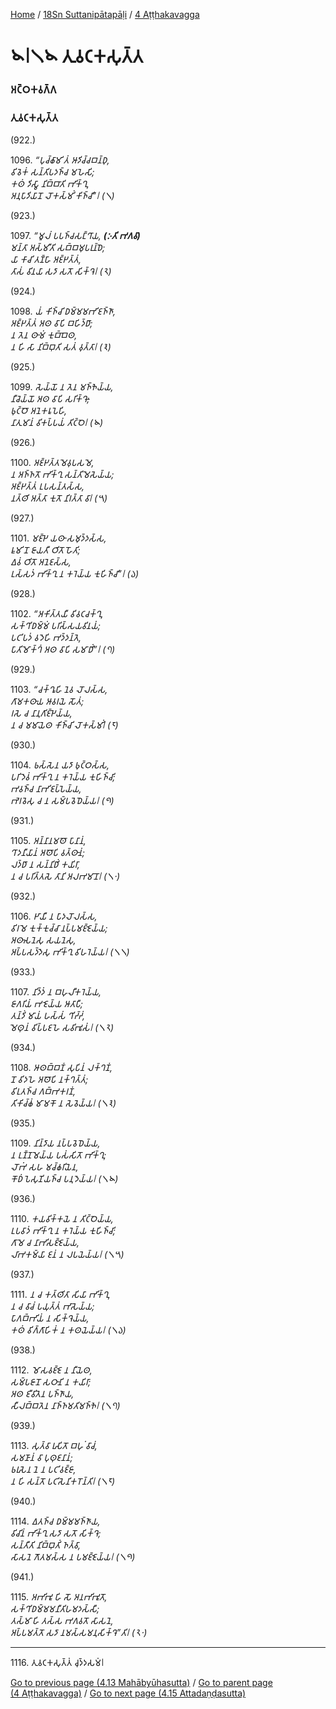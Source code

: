 
[Home](/) / [18Sn Suttanipātapāḷi](/tipitaka/18Sn.md) / [4 Aṭṭhakavagga](/tipitaka/18Sn/4.md)

# 𑁪𑁇𑁧𑁪 𑀢𑀼𑀯𑀝𑀓𑀲𑀼𑀢𑁆𑀢

### 𑀅𑀝𑁆𑀞𑀓𑀯𑀕𑁆𑀕

### 𑀢𑀼𑀯𑀝𑀓𑀲𑀼𑀢𑁆𑀢

(922.)

1096\. _“𑀧𑀼𑀘𑁆𑀙𑀸𑀫𑀺 𑀢𑀁 𑀆𑀤𑀺𑀘𑁆𑀘𑀩𑀦𑁆𑀥𑀼,_  
_𑀯𑀺𑀯𑁂𑀓𑀁 𑀲𑀦𑁆𑀢𑀺𑀧𑀤𑀜𑁆𑀘 𑀫𑀳𑁂𑀲𑀺;_  
_𑀓𑀣𑀁 𑀤𑀺𑀲𑁆𑀯𑀸 𑀦𑀺𑀩𑁆𑀩𑀸𑀢𑀺 𑀪𑀺𑀓𑁆𑀔𑀼,_  
_𑀅𑀦𑀼𑀧𑀸𑀤𑀺𑀬𑀸𑀦𑁄 𑀮𑁄𑀓𑀲𑁆𑀫𑀺𑀁 𑀓𑀺𑀜𑁆𑀘𑀺”𑁇 (𑁧)_  


(923.)

1097\. _“𑀫𑀽𑀮𑀁 𑀧𑀧𑀜𑁆𑀘𑀲𑀗𑁆𑀔𑀸𑀬, __(𑀇𑀢𑀺 𑀪𑀕𑀯𑀸)___  
_𑀫𑀦𑁆𑀢𑀸 𑀅𑀲𑁆𑀫𑀻𑀢𑀺 𑀲𑀩𑁆𑀩𑀫𑀼𑀧𑀭𑀼𑀦𑁆𑀥𑁂;_  
_𑀬𑀸 𑀓𑀸𑀘𑀺 𑀢𑀡𑁆𑀳𑀸 𑀅𑀚𑁆𑀛𑀢𑁆𑀢𑀁,_  
_𑀢𑀸𑀲𑀁 𑀯𑀺𑀦𑀬𑀸 𑀲𑀤𑀸 𑀲𑀢𑁄 𑀲𑀺𑀓𑁆𑀔𑁂𑁇 (𑁨)_  


(924.)

1098\. _𑀬𑀁 𑀓𑀺𑀜𑁆𑀘𑀺 𑀥𑀫𑁆𑀫𑀫𑀪𑀺𑀚𑀜𑁆𑀜𑀸,_  
_𑀅𑀚𑁆𑀛𑀢𑁆𑀢𑀁 𑀅𑀣 𑀯𑀸𑀧𑀺 𑀩𑀳𑀺𑀤𑁆𑀥𑀸;_  
_𑀦 𑀢𑁂𑀦 𑀣𑀸𑀫𑀁 𑀓𑀼𑀩𑁆𑀩𑁂𑀣,_  
_𑀦 𑀳𑀺 𑀲𑀸 𑀦𑀺𑀩𑁆𑀩𑀼𑀢𑀺 𑀲𑀢𑀁 𑀯𑀼𑀢𑁆𑀢𑀸𑁇 (𑁩)_  


(925.)

1099\. _𑀲𑁂𑀬𑁆𑀬𑁄 𑀦 𑀢𑁂𑀦 𑀫𑀜𑁆𑀜𑁂𑀬𑁆𑀬,_  
_𑀦𑀻𑀘𑁂𑀬𑁆𑀬𑁄 𑀅𑀣 𑀯𑀸𑀧𑀺 𑀲𑀭𑀺𑀓𑁆𑀔𑁄;_  
_𑀨𑀼𑀝𑁆𑀞𑁄 𑀅𑀦𑁂𑀓𑀭𑀽𑀧𑁂𑀳𑀺,_  
_𑀦𑀸𑀢𑀼𑀫𑀸𑀦𑀁 𑀯𑀺𑀓𑀧𑁆𑀧𑀬𑀁 𑀢𑀺𑀝𑁆𑀞𑁂𑁇 (𑁪)_  


(926.)

1100\. _𑀅𑀚𑁆𑀛𑀢𑁆𑀢𑀫𑁂𑀯𑀼𑀧𑀲𑀫𑁂,_  
_𑀦 𑀅𑀜𑁆𑀜𑀢𑁄 𑀪𑀺𑀓𑁆𑀔𑀼 𑀲𑀦𑁆𑀢𑀺𑀫𑁂𑀲𑁂𑀬𑁆𑀬;_  
_𑀅𑀚𑁆𑀛𑀢𑁆𑀢𑀁 𑀉𑀧𑀲𑀦𑁆𑀢𑀲𑁆𑀲,_  
_𑀦𑀢𑁆𑀣𑀺 𑀅𑀢𑁆𑀢𑀸 𑀓𑀼𑀢𑁄 𑀦𑀺𑀭𑀢𑁆𑀢𑀸 𑀯𑀸𑁇 (𑁫)_  


(927.)

1101\. _𑀫𑀚𑁆𑀛𑁂 𑀬𑀣𑀸 𑀲𑀫𑀼𑀤𑁆𑀤𑀲𑁆𑀲,_  
_𑀊𑀫𑀺 𑀦𑁄 𑀚𑀸𑀬𑀢𑀻 𑀞𑀺𑀢𑁄 𑀳𑁄𑀢𑀺;_  
_𑀏𑀯𑀁 𑀞𑀺𑀢𑁄 𑀅𑀦𑁂𑀚𑀲𑁆𑀲,_  
_𑀉𑀲𑁆𑀲𑀤𑀁 𑀪𑀺𑀓𑁆𑀔𑀼 𑀦 𑀓𑀭𑁂𑀬𑁆𑀬 𑀓𑀼𑀳𑀺𑀜𑁆𑀘𑀺”𑁇 (𑁬)_  


(928.)

1102\. _“𑀅𑀓𑀺𑀢𑁆𑀢𑀬𑀻 𑀯𑀺𑀯𑀝𑀘𑀓𑁆𑀔𑀼,_  
_𑀲𑀓𑁆𑀔𑀺𑀥𑀫𑁆𑀫𑀁 𑀧𑀭𑀺𑀲𑁆𑀲𑀬𑀯𑀺𑀦𑀬𑀁;_  
_𑀧𑀝𑀺𑀧𑀤𑀁 𑀯𑀤𑁂𑀳𑀺 𑀪𑀤𑁆𑀤𑀦𑁆𑀢𑁂,_  
_𑀧𑀸𑀢𑀺𑀫𑁄𑀓𑁆𑀔𑀁 𑀅𑀣 𑀯𑀸𑀧𑀺 𑀲𑀫𑀸𑀥𑀺𑀁”𑁇 (𑁭)_  


(929.)

1103\. _“𑀘𑀓𑁆𑀔𑀽𑀳𑀺 𑀦𑁂𑀯 𑀮𑁄𑀮𑀲𑁆𑀲,_  
_𑀕𑀸𑀫𑀓𑀣𑀸𑀬 𑀆𑀯𑀭𑀬𑁂 𑀲𑁄𑀢𑀁;_  
_𑀭𑀲𑁂 𑀘 𑀦𑀸𑀦𑀼𑀕𑀺𑀚𑁆𑀛𑁂𑀬𑁆𑀬,_  
_𑀦 𑀘 𑀫𑀫𑀸𑀬𑁂𑀣 𑀓𑀺𑀜𑁆𑀘𑀺 𑀮𑁄𑀓𑀲𑁆𑀫𑀺𑀁𑁇 (𑁮)_  


(930.)

1104\. _𑀨𑀲𑁆𑀲𑁂𑀦 𑀬𑀤𑀸 𑀨𑀼𑀝𑁆𑀞𑀲𑁆𑀲,_  
_𑀧𑀭𑀺𑀤𑁂𑀯𑀁 𑀪𑀺𑀓𑁆𑀔𑀼 𑀦 𑀓𑀭𑁂𑀬𑁆𑀬 𑀓𑀼𑀳𑀺𑀜𑁆𑀘𑀺;_  
_𑀪𑀯𑀜𑁆𑀘 𑀦𑀸𑀪𑀺𑀚𑀧𑁆𑀧𑁂𑀬𑁆𑀬,_  
_𑀪𑁂𑀭𑀯𑁂𑀲𑀼 𑀘 𑀦 𑀲𑀫𑁆𑀧𑀯𑁂𑀥𑁂𑀬𑁆𑀬𑁇 (𑁯)_  


(931.)

1105\. _𑀅𑀦𑁆𑀦𑀸𑀦𑀫𑀣𑁄 𑀧𑀸𑀦𑀸𑀦𑀁,_  
_𑀔𑀸𑀤𑀦𑀻𑀬𑀸𑀦𑀁 𑀅𑀣𑁄𑀧𑀺 𑀯𑀢𑁆𑀣𑀸𑀦𑀁;_  
_𑀮𑀤𑁆𑀥𑀸 𑀦 𑀲𑀦𑁆𑀦𑀺𑀥𑀺𑀁 𑀓𑀬𑀺𑀭𑀸,_  
_𑀦 𑀘 𑀧𑀭𑀺𑀢𑁆𑀢𑀲𑁂 𑀢𑀸𑀦𑀺 𑀅𑀮𑀪𑀫𑀸𑀦𑁄𑁇 (𑁧𑁦)_  


(932.)

1106\. _𑀛𑀸𑀬𑀻 𑀦 𑀧𑀸𑀤𑀮𑁄𑀮𑀲𑁆𑀲,_  
_𑀯𑀺𑀭𑀫𑁂 𑀓𑀼𑀓𑁆𑀓𑀼𑀘𑁆𑀘𑀸 𑀦𑀧𑁆𑀧𑀫𑀚𑁆𑀚𑁂𑀬𑁆𑀬;_  
_𑀅𑀣𑀸𑀲𑀦𑁂𑀲𑀼 𑀲𑀬𑀦𑁂𑀲𑀼,_  
_𑀅𑀧𑁆𑀧𑀲𑀤𑁆𑀤𑁂𑀲𑀼 𑀪𑀺𑀓𑁆𑀔𑀼 𑀯𑀺𑀳𑀭𑁂𑀬𑁆𑀬𑁇 (𑁧𑁧)_  


(933.)

1107\. _𑀦𑀺𑀤𑁆𑀤𑀁 𑀦 𑀩𑀳𑀼𑀮𑀻𑀓𑀭𑁂𑀬𑁆𑀬,_  
_𑀚𑀸𑀕𑀭𑀺𑀬𑀁 𑀪𑀚𑁂𑀬𑁆𑀬 𑀆𑀢𑀸𑀧𑀻;_  
_𑀢𑀦𑁆𑀤𑀺𑀁 𑀫𑀸𑀬𑀁 𑀳𑀲𑁆𑀲𑀁 𑀔𑀺𑀟𑁆𑀟𑀁,_  
_𑀫𑁂𑀣𑀼𑀦𑀁 𑀯𑀺𑀧𑁆𑀧𑀚𑀳𑁂 𑀲𑀯𑀺𑀪𑀽𑀲𑀁𑁇 (𑁧𑁨)_  


(934.)

1108\. _𑀆𑀣𑀩𑁆𑀩𑀡𑀁 𑀲𑀼𑀧𑀺𑀦𑀁 𑀮𑀓𑁆𑀔𑀡𑀁,_  
_𑀦𑁄 𑀯𑀺𑀤𑀳𑁂 𑀅𑀣𑁄𑀧𑀺 𑀦𑀓𑁆𑀔𑀢𑁆𑀢𑀁;_  
_𑀯𑀺𑀭𑀼𑀢𑀜𑁆𑀘 𑀕𑀩𑁆𑀪𑀓𑀭𑀡𑀁,_  
_𑀢𑀺𑀓𑀺𑀘𑁆𑀙𑀁 𑀫𑀸𑀫𑀓𑁄 𑀦 𑀲𑁂𑀯𑁂𑀬𑁆𑀬𑁇 (𑁧𑁩)_  


(935.)

1109\. _𑀦𑀺𑀦𑁆𑀤𑀸𑀬 𑀦𑀧𑁆𑀧𑀯𑁂𑀥𑁂𑀬𑁆𑀬,_  
_𑀦 𑀉𑀡𑁆𑀡𑀫𑁂𑀬𑁆𑀬 𑀧𑀲𑀁𑀲𑀺𑀢𑁄 𑀪𑀺𑀓𑁆𑀔𑀼;_  
_𑀮𑁄𑀪𑀁 𑀲𑀳 𑀫𑀘𑁆𑀙𑀭𑀺𑀬𑁂𑀦,_  
_𑀓𑁄𑀥𑀁 𑀧𑁂𑀲𑀼𑀡𑀺𑀬𑀜𑁆𑀘 𑀧𑀦𑀼𑀤𑁂𑀬𑁆𑀬𑁇 (𑁧𑁪)_  


(936.)

1110\. _𑀓𑀬𑀯𑀺𑀓𑁆𑀓𑀬𑁂 𑀦 𑀢𑀺𑀝𑁆𑀞𑁂𑀬𑁆𑀬,_  
_𑀉𑀧𑀯𑀸𑀤𑀁 𑀪𑀺𑀓𑁆𑀔𑀼 𑀦 𑀓𑀭𑁂𑀬𑁆𑀬 𑀓𑀼𑀳𑀺𑀜𑁆𑀘𑀺;_  
_𑀕𑀸𑀫𑁂 𑀘 𑀦𑀸𑀪𑀺𑀲𑀚𑁆𑀚𑁂𑀬𑁆𑀬,_  
_𑀮𑀸𑀪𑀓𑀫𑁆𑀬𑀸 𑀚𑀦𑀁 𑀦 𑀮𑀧𑀬𑁂𑀬𑁆𑀬𑁇 (𑁧𑁫)_  


(937.)

1111\. _𑀦 𑀘 𑀓𑀢𑁆𑀣𑀺𑀢𑀸 𑀲𑀺𑀬𑀸 𑀪𑀺𑀓𑁆𑀔𑀼,_  
_𑀦 𑀘 𑀯𑀸𑀘𑀁 𑀧𑀬𑀼𑀢𑁆𑀢𑀁 𑀪𑀸𑀲𑁂𑀬𑁆𑀬;_  
_𑀧𑀸𑀕𑀩𑁆𑀪𑀺𑀬𑀁 𑀦 𑀲𑀺𑀓𑁆𑀔𑁂𑀬𑁆𑀬,_  
_𑀓𑀣𑀁 𑀯𑀺𑀕𑁆𑀕𑀸𑀳𑀺𑀓𑀁 𑀦 𑀓𑀣𑀬𑁂𑀬𑁆𑀬𑁇 (𑁧𑁬)_  


(938.)

1112\. _𑀫𑁄𑀲𑀯𑀚𑁆𑀚𑁂 𑀦 𑀦𑀻𑀬𑁂𑀣,_  
_𑀲𑀫𑁆𑀧𑀚𑀸𑀦𑁄 𑀲𑀞𑀸𑀦𑀺 𑀦 𑀓𑀬𑀺𑀭𑀸;_  
_𑀅𑀣 𑀚𑀻𑀯𑀺𑀢𑁂𑀦 𑀧𑀜𑁆𑀜𑀸𑀬,_  
_𑀲𑀻𑀮𑀩𑁆𑀩𑀢𑁂𑀦 𑀦𑀸𑀜𑁆𑀜𑀫𑀢𑀺𑀫𑀜𑁆𑀜𑁂𑁇 (𑁧𑁭)_  


(939.)

1113\. _𑀲𑀼𑀢𑁆𑀯𑀸 𑀭𑀼𑀲𑀺𑀢𑁄 𑀩𑀳𑀼𑀁 𑀯𑀸𑀘𑀁,_  
_𑀲𑀫𑀡𑀸𑀦𑀁 𑀯𑀸 𑀧𑀼𑀣𑀼𑀚𑀦𑀸𑀦𑀁;_  
_𑀨𑀭𑀼𑀲𑁂𑀦 𑀦𑁂 𑀦 𑀧𑀝𑀺𑀯𑀚𑁆𑀚𑀸,_  
_𑀦 𑀳𑀺 𑀲𑀦𑁆𑀢𑁄 𑀧𑀝𑀺𑀲𑁂𑀦𑀺𑀓𑀭𑁄𑀦𑁆𑀢𑀺𑁇 (𑁧𑁮)_  


(940.)

1114\. _𑀏𑀢𑀜𑁆𑀘 𑀥𑀫𑁆𑀫𑀫𑀜𑁆𑀜𑀸𑀬,_  
_𑀯𑀺𑀘𑀺𑀦𑀁 𑀪𑀺𑀓𑁆𑀔𑀼 𑀲𑀤𑀸 𑀲𑀢𑁄 𑀲𑀺𑀓𑁆𑀔𑁂;_  
_𑀲𑀦𑁆𑀢𑀻𑀢𑀺 𑀦𑀺𑀩𑁆𑀩𑀼𑀢𑀺𑀁 𑀜𑀢𑁆𑀯𑀸,_  
_𑀲𑀸𑀲𑀦𑁂 𑀕𑁄𑀢𑀫𑀲𑁆𑀲 𑀦 𑀧𑀫𑀚𑁆𑀚𑁂𑀬𑁆𑀬𑁇 (𑁧𑁯)_  


(941.)

1115\. _𑀅𑀪𑀺𑀪𑀽 𑀳𑀺 𑀲𑁄 𑀅𑀦𑀪𑀺𑀪𑀽𑀢𑁄,_  
_𑀲𑀓𑁆𑀔𑀺𑀥𑀫𑁆𑀫𑀫𑀦𑀻𑀢𑀺𑀳𑀫𑀤𑀲𑁆𑀲𑀻;_  
_𑀢𑀲𑁆𑀫𑀸 𑀳𑀺 𑀢𑀲𑁆𑀲 𑀪𑀕𑀯𑀢𑁄 𑀲𑀸𑀲𑀦𑁂,_  
_𑀅𑀧𑁆𑀧𑀫𑀢𑁆𑀢𑁄 𑀲𑀤𑀸 𑀦𑀫𑀲𑁆𑀲𑀫𑀦𑀼𑀲𑀺𑀓𑁆𑀔𑁂”𑀢𑀺𑁇 (𑁨𑁦)_  


---

1116\. 𑀢𑀼𑀯𑀝𑀓𑀲𑀼𑀢𑁆𑀢𑀁 𑀘𑀼𑀤𑁆𑀤𑀲𑀫𑀁𑁇



[Go to previous page (4.13 Mahābyūhasutta)](/tipitaka/18Sn/4/4.13.md) / [Go to parent page (4 Aṭṭhakavagga)](/tipitaka/18Sn/4.md) / [Go to next page (4.15 Attadaṇḍasutta)](/tipitaka/18Sn/4/4.15.md)


